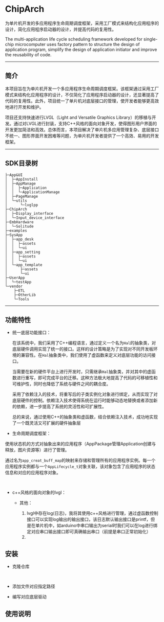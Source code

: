 # ChipArch

为单片机开发的多应用程序生命周期调度框架，采用工厂模式来结构化应用程序的设计，简化应用程序启动器的设计，并提高代码的复用性。

The multi-application life cycle scheduling framework developed for single-chip microcomputer uses factory pattern to structure the design of application program, simplify the design of application initiator and improve the reusability of code.

---

## 简介
本项目旨在为单片机开发一个多应用程序生命周期调度框架。该框架通过采用工厂模式来结构化应用程序的设计，不仅简化了应用程序启动器的设计，还显著提高了代码的复用性。此外，项目统一了单片机对底层接口的管理，使开发者能够更高效地进行开发和维护。

项目还支持快速进行LVGL（Light and Versatile Graphics Library）的移植与开发。通过对LVGL进行封装，支持C++风格的面向对象开发，使得图形用户界面的开发更加简洁和高效。总体而言，本项目解决了单片机多应用管理复杂、底层接口不统一、图形界面开发困难等问题，为单片机开发者提供了一个高效、易用的开发框架。

---

## SDK目录树

```hxml
├─App&UI
│  ├─AppInstall
│  ├─AppManage
│  │  ├─Application
│  │  └─ApplicationManage
│  ├─PageManage
│  └─utils
│      └─lvglpp                                                                                              
├─ChipArch
│  ├─Display_interface
│  └─Input_device_interface
├─EmbHardware
│  └─Solitude
├─examples
├─SysApp
│  ├─app_desk
│  │  ├─assets
│  │  └─ui
│  ├─app_setting
│  │  ├─assets
│  │  └─ui
│  └─app_template
│      ├─assets
│      └─ui
├─UserApp
│  └─testApp
└─vendor
    ├─ETL                                                                                          
    ├─OtherLib
    └─Tools
```

---

## 功能特性

* 统一底层功能接口：

  ​	在该系统中，我们采用了C++编程语言，通过定义一个名为`Hal`的抽象类，对底层硬件调用实现了统一的接口。这样的设计策略是为了实现对不同开发板环境的兼容性。在`Hal`抽象类中，我们使用了虚函数来定义对底层功能的访问接口。

  当需要在新的硬件平台上进行开发时，只需继承`Hal`抽象类，并对其中的虚函数进行重写，即可完成平台的迁移。这种方法极大地提高了代码的可移植性和可维护性，同时也降低了系统与硬件之间的耦合度。

  采用了依赖注入的技术，将重写后的子类实例化对象进行绑定，从而实现了对底层硬件的控制。依赖注入技术使得系统在运行时能够动态地替换或者添加新的依赖，进一步提高了系统的灵活性和可扩展性。

  总的来说，通过使用C++的抽象类和虚函数，结合依赖注入技术，成功地实现了一个既灵活又可扩展的硬件抽象层

* 生命周期调度框架：

​		使用状态机的方式对抽象出来的应用程序（AppPackage管理Application创建与释放，图片资源等）进行了管理。

​		通过名为`app_creat_buff_map`的映射来存储和管理所有的应用程序实例。每一个应用程序实例都与一个`AppLifecycle_t`对象关联，该对象包含了应用程序的状态信息和对应的应用程序对象。

​	

* c++风格的面向对象的lvgl：

	* 其他：

		1. lvgl中存在log(日志)，我将其使用c++风格进行管理，通过虚函数控制接口可以实现log输出的输出接口，该日志默认输出接口是printf，但是在单片机中，如arduino中串口输出为serial时我们可以在log进行绑定对应串口输出接口即可真确输出串口（前提是串口正常初始化）
		1. 

## 安装

*  克隆仓库

​	

* 添加文件对应指定路径

* 编写对应底层驱动

## 使用说明

